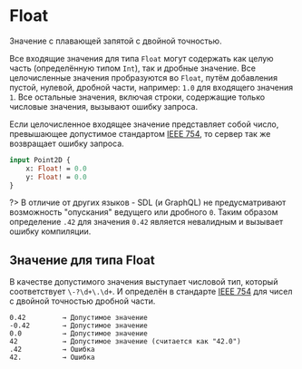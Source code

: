 # Float

Значение с плавающей запятой с двойной точностью.

Все входящие значения для типа `Float` могут содержать как целую часть (определённую типом `Int`), 
так и дробные значение. Все целочисленные значения пробразуются во `Float`, 
путём добавления пустой, нулевой, дробной части, например: `1.0` для входящего значения `1`. 
Все остальные значения, включая строки, содержащие только числовые значения, вызывают ошибку запроса.

Если целочисленное входящее значение представляет собой число, превышающее допустимое стандартом
[IEEE 754](http://en.wikipedia.org/wiki/IEEE_floating_point), то сервер так же возвращает ошибку запроса.


```graphql
input Point2D {
    x: Float! = 0.0
    y: Float! = 0.0
}
```

?> В отличие от других языков - SDL (и GraphQL) не предусматривают возможность "опускания" ведущего или дробного `0`.
Таким образом определение `.42` для значения `0.42` является невалидным и вызывает ошибку компиляции.

## Значение для типа Float

В качестве допустимого значения выступает числовой тип, который соответствует `\-?\d+\.\d+`.
И определён в стандарте [IEEE 754](http://en.wikipedia.org/wiki/IEEE_floating_point) 
для чисел с двойной точностью дробной части. 

```accord
0.42         → Допустимое значение
-0.42        → Допустимое значение
0.0          → Допустимое значение
42           → Допустимое значение (считается как "42.0")
.42          → Ошибка
42.          → Ошибка
```
